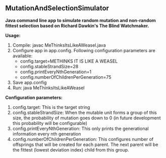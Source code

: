 ## MutationAndSelectionSimulator

**Java command line app to simulate random mutation and non-random fittest selection based on Richard Dawkin's The Blind Watchmaker.**

**Usage:**
1. Compile: javac MeThinksItsLikeAWeasel.java
2. Configure app in app.config. Following configuration parameters are available:
   - config.target=METHINKS IT IS LIKE A WEASEL
   - config.stableStrandSize=28
   - config.printEveryNthGeneration=1
   - config.numberOfChildrenPerGeneration=75
3. Save app.config
4. Run: java MeThinksItsLikeAWeasel

**Configuration parameters:**
1. config.target: This is the target string
2. config.stableStrandSize: When the mutable unit forms a group of this size, the probability of mutation goes down to 0 (in future development this probability will be configurable)
3. config.printEveryNthGeneration: This only prints the generational information every nth generation
4. config.numberOfChildrenPerGeneration: This configures number of offsprings that will be created for each parent. The next parent will be the fittest (lowest deviation index) child from this group. 
